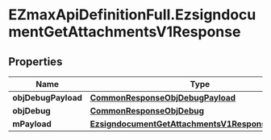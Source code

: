 # EZmaxApiDefinitionFull.EzsigndocumentGetAttachmentsV1Response

## Properties

Name | Type | Description | Notes
------------ | ------------- | ------------- | -------------
**objDebugPayload** | [**CommonResponseObjDebugPayload**](CommonResponseObjDebugPayload.md) |  | 
**objDebug** | [**CommonResponseObjDebug**](CommonResponseObjDebug.md) |  | [optional] 
**mPayload** | [**EzsigndocumentGetAttachmentsV1ResponseMPayload**](EzsigndocumentGetAttachmentsV1ResponseMPayload.md) |  | 


